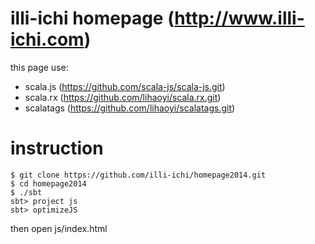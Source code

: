 illi-ichi homepage (http://www.illi-ichi.com)
===============

this page use:

- scala.js (https://github.com/scala-js/scala-js.git)
- scala.rx (https://github.com/lihaoyi/scala.rx.git)
- scalatags (https://github.com/lihaoyi/scalatags.git)

# instruction

```
$ git clone https://github.com/illi-ichi/homepage2014.git
$ cd homepage2014
$ ./sbt
sbt> project js
sbt> optimizeJS

```

then open js/index.html